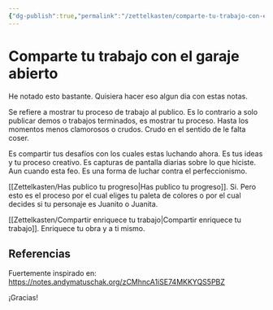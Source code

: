 ```yaml
---
{"dg-publish":true,"permalink":"/zettelkasten/comparte-tu-trabajo-con-el-garaje-abierto/","tags":["Zettelkasten","Evergreen"]}
---
```


# Comparte tu trabajo con el garaje abierto
He notado esto bastante. Quisiera hacer eso algun dia con estas notas. 

Se refiere a mostrar tu proceso de trabajo al publico. Es lo contrario a solo publicar demos o trabajos terminados, es mostrar tu proceso. Hasta los momentos menos clamorosos o crudos. Crudo en el sentido de le falta coser.

Es compartir tus desafíos con los cuales estas luchando ahora. Es tus ideas y tu proceso creativo. Es capturas de pantalla diarias sobre lo que hiciste. Aun cuando esta feo. Es una forma de luchar contra el perfeccionismo.

[[Zettelkasten/Has publico tu progreso\|Has publico tu progreso]]. Si. Pero esto es el proceso por el cual eliges tu paleta de colores o por el cual decides si tu personaje es Juanito o Juanita.

[[Zettelkasten/Compartir enriquece tu trabajo\|Compartir enriquece tu trabajo]]. Enriquece tu obra y a ti mismo.

## Referencias
Fuertemente inspirado en: https://notes.andymatuschak.org/zCMhncA1iSE74MKKYQS5PBZ

¡Gracias!